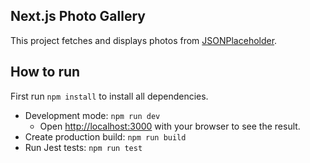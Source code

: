 ## Next.js Photo Gallery

This project fetches and displays photos from [JSONPlaceholder](https://jsonplaceholder.typicode.com/).

## How to run

First run `npm install` to install all dependencies.

- Development mode: `npm run dev`
  - Open [http://localhost:3000](http://localhost:3000) with your browser to see the result.
- Create production build: `npm run build`
- Run Jest tests: `npm run test`
